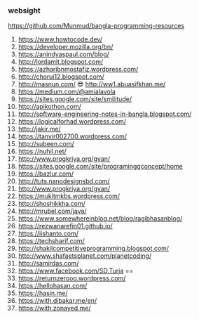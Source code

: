 ### websight
https://github.com/Munmud/bangla-programming-resources
1) https://www.howtocode.dev/
2) https://developer.mozilla.org/bn/
3) https://anindyaspaul.com/blog/
4) http://lordamit.blogspot.com/
5) https://azharibnmostafiz.wordpress.com/
6) http://chorui12.blogspot.com/
7) http://masnun.com/
😎 http://ww1.abuasifkhan.me/
9) https://medium.com/@amialavola
10) https://sites.google.com/site/smilitude/
11) http://apikothon.com/
12) http://software-engineering-notes-in-bangla.blogspot.com/
13) https://logicalforhad.wordpress.com/
14) http://jakir.me/
15) https://tanvir002700.wordpress.com/
16) http://subeen.com/
17) https://nuhil.net/
18) http://www.progkriya.org/gyan/
19) https://sites.google.com/site/programinggconcept/home
20) https://bazlur.com/
21) http://tuts.nanodesignsbd.com/
22) http://www.progkriya.org/gyan/
23) https://mukitmkbs.wordpress.com/
24) http://shoshikkha.com/
25) http://mrubel.com/java/
26) https://www.somewhereinblog.net/blog/ragibhasanblog/
27) https://rezwanarefin01.github.io/
28) https://iishanto.com/
29) https://techsharif.com/
30) http://shakilcompetitiveprogramming.blogspot.com/
31) http://www.shafaetsplanet.com/planetcoding/
32) http://samirdas.com/
33)  https://www.facebook.com/SD.Turja ==
34) https://returnzerooo.wordpress.com/
35) https://hellohasan.com/
36) https://hasin.me/
37) https://with.dibakar.me/en/
38) https://with.zonayed.me/
